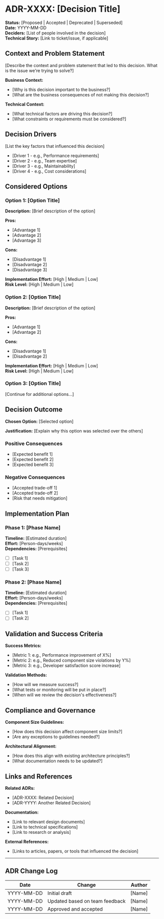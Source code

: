 # ADR-XXXX: [Decision Title]

**Status:** [Proposed | Accepted | Deprecated | Superseded]  
**Date:** YYYY-MM-DD  
**Deciders:** [List of people involved in the decision]  
**Technical Story:** [Link to ticket/issue, if applicable]

## Context and Problem Statement

[Describe the context and problem statement that led to this decision. What is the issue we're trying to solve?]

**Business Context:**
- [Why is this decision important to the business?]
- [What are the business consequences of not making this decision?]

**Technical Context:**
- [What technical factors are driving this decision?]
- [What constraints or requirements must be considered?]

## Decision Drivers

[List the key factors that influenced this decision]

- [Driver 1 - e.g., Performance requirements]
- [Driver 2 - e.g., Team expertise]
- [Driver 3 - e.g., Maintainability]
- [Driver 4 - e.g., Cost considerations]

## Considered Options

### Option 1: [Option Title]

**Description:** [Brief description of the option]

**Pros:**
- [Advantage 1]
- [Advantage 2]
- [Advantage 3]

**Cons:**
- [Disadvantage 1]
- [Disadvantage 2]
- [Disadvantage 3]

**Implementation Effort:** [High | Medium | Low]  
**Risk Level:** [High | Medium | Low]

### Option 2: [Option Title]

**Description:** [Brief description of the option]

**Pros:**
- [Advantage 1]
- [Advantage 2]

**Cons:**
- [Disadvantage 1]
- [Disadvantage 2]

**Implementation Effort:** [High | Medium | Low]  
**Risk Level:** [High | Medium | Low]

### Option 3: [Option Title]

[Continue for additional options...]

## Decision Outcome

**Chosen Option:** [Selected option]

**Justification:** [Explain why this option was selected over the others]

### Positive Consequences

- [Expected benefit 1]
- [Expected benefit 2]
- [Expected benefit 3]

### Negative Consequences

- [Accepted trade-off 1]
- [Accepted trade-off 2]
- [Risk that needs mitigation]

## Implementation Plan

### Phase 1: [Phase Name]
**Timeline:** [Estimated duration]  
**Effort:** [Person-days/weeks]  
**Dependencies:** [Prerequisites]

- [ ] [Task 1]
- [ ] [Task 2]
- [ ] [Task 3]

### Phase 2: [Phase Name]
**Timeline:** [Estimated duration]  
**Effort:** [Person-days/weeks]  
**Dependencies:** [Prerequisites]

- [ ] [Task 1]
- [ ] [Task 2]

## Validation and Success Criteria

**Success Metrics:**
- [Metric 1: e.g., Performance improvement of X%]
- [Metric 2: e.g., Reduced component size violations by Y%]
- [Metric 3: e.g., Developer satisfaction score increase]

**Validation Methods:**
- [How will we measure success?]
- [What tests or monitoring will be put in place?]
- [When will we review the decision's effectiveness?]

## Compliance and Governance

**Component Size Guidelines:**
- [How does this decision affect component size limits?]
- [Are any exceptions to guidelines needed?]

**Architectural Alignment:**
- [How does this align with existing architecture principles?]
- [What documentation needs to be updated?]

## Links and References

**Related ADRs:**
- [ADR-XXXX: Related Decision]
- [ADR-YYYY: Another Related Decision]

**Documentation:**
- [Link to relevant design documents]
- [Link to technical specifications]
- [Link to research or analysis]

**External References:**
- [Links to articles, papers, or tools that influenced the decision]

---

## ADR Change Log

| Date | Change | Author |
|------|---------|---------|
| YYYY-MM-DD | Initial draft | [Name] |
| YYYY-MM-DD | Updated based on team feedback | [Name] |
| YYYY-MM-DD | Approved and accepted | [Name] | 